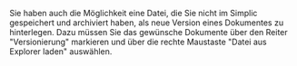 Sie haben auch die Möglichkeit eine Datei, die Sie nicht im Simplic gespeichert und archiviert haben, als neue Version eines Dokumentes zu hinterlegen.
Dazu müssen Sie das gewünsche Dokumente über den Reiter "Versionierung" markieren und über die rechte Maustaste "Datei aus Explorer laden" auswählen.